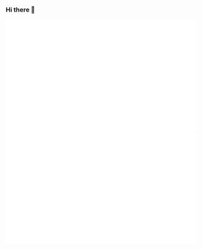 ### Hi there 👋
![](https://raw.githubusercontent.com/Sukumaru/GithubStats/master/generated/overview.svg#gh-dark-mode-only)
![](https://raw.githubusercontent.com/Sukumaru/GithubStats/master/generated/languages.svg#gh-dark-mode-only)
<!--
**Sukumaru/Sukumaru** is a ✨ _special_ ✨ repository because its `README.md` (this file) appears on your GitHub profile.

Here are some ideas to get you started:

- 🔭 I’m currently working on ...
- 🌱 I’m currently learning ...
- 👯 I’m looking to collaborate on ...
- 🤔 I’m looking for help with ...
- 💬 Ask me about ...
- 📫 How to reach me: ...
- 😄 Pronouns: ...
- ⚡ Fun fact: ...
-->
